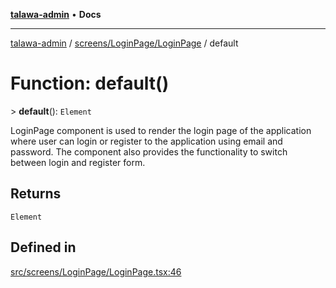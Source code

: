 [**talawa-admin**](../../../../README.md) • **Docs**

***

[talawa-admin](../../../../modules.md) / [screens/LoginPage/LoginPage](../README.md) / default

# Function: default()

\> **default**(): `Element`

LoginPage component is used to render the login page of the application where user can login or register
to the application using email and password. The component also provides the functionality to switch between login and
register form.

## Returns

`Element`

## Defined in

[src/screens/LoginPage/LoginPage.tsx:46](https://github.com/PalisadoesFoundation/talawa-admin/blob/3f6b41a67c6932f4c0bce6ffb822d4ef12ede8c8/src/screens/LoginPage/LoginPage.tsx#L46)
